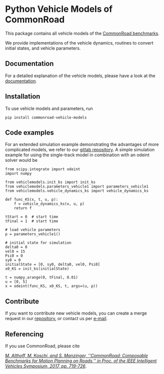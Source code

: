 # Python Vehicle Models of CommonRoad

This package contains all vehicle models of the [CommonRoad benchmarks](https://commonroad.in.tum.de/).

We provide implementations of the vehicle dynamics, routines to convert initial states, and vehicle parameters.

## Documentation

For a detailed explanation of the vehicle models, please have a look at the [documentation](https://gitlab.lrz.de/tum-cps/commonroad-vehicle-models/blob/master/vehicleModels_commonRoad.pdf).

## Installation

To use vehicle models and parameters, run
```
pip install commonroad-vehicle-models
```

## Code examples

For an extended simulation example demonstrating the advantages of more complicated models, we refer to our [gitlab repository](https://gitlab.lrz.de/tum-cps/commonroad-vehicle-models/-/tree/master/Python/scripts). A simple simulation example for using the single-track model in combination with an odeint solver would be

```python3
from scipy.integrate import odeint
import numpy

from vehiclemodels.init_ks import init_ks
from vehiclemodels.parameters_vehicle1 import parameters_vehicle1
from vehiclemodels.vehicle_dynamics_ks import vehicle_dynamics_ks

def func_KS(x, t, u, p):
    f = vehicle_dynamics_ks(x, u, p)
    return f

tStart = 0  # start time
tFinal = 1  # start time

# load vehicle parameters
p = parameters_vehicle1()

# initial state for simulation
delta0 = 0
vel0 = 15
Psi0 = 0
sy0 = 0
initialState = [0, sy0, delta0, vel0, Psi0]
x0_KS = init_ks(initialState)

t = numpy.arange(0, tFinal, 0.01)
u = [0, 5]
x = odeint(func_KS, x0_KS, t, args=(u, p))

```



## Contribute

If you want to contribute new vehicle models, you can create a merge request in our [repository](https://gitlab.lrz.de/tum-cps/commonroad-vehicle-models/), or contact us per [e-mail](mailto:commonroad-i06@in.tum.de).

## Referencing

If you use CommonRoad, please cite

*[M. Althoff, M. Koschi, and S. Manzinger, ''CommonRoad: Composable Benchmarks for Motion Planning on Roads,'' in Proc. of the IEEE Intelligent Vehicles Symposium, 2017, pp. 719-726](http://mediatum.ub.tum.de/doc/1379638/776321.pdf)*.
